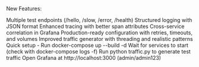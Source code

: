 New Features:

Multiple test endpoints (/hello, /slow, /error, /health)
Structured logging with JSON format
Enhanced tracing with better span attributes
Cross-service correlation in Grafana
Production-ready configuration with retries, timeouts, and volumes
Improved traffic generator with threading and realistic patterns
Quick setup -
Run docker-compose up --build -d
Wait for services to start (check with docker-compose logs -f)
Run python traffic.py to generate test traffic
Open Grafana at http://localhost:3000 (admin/admin123)
